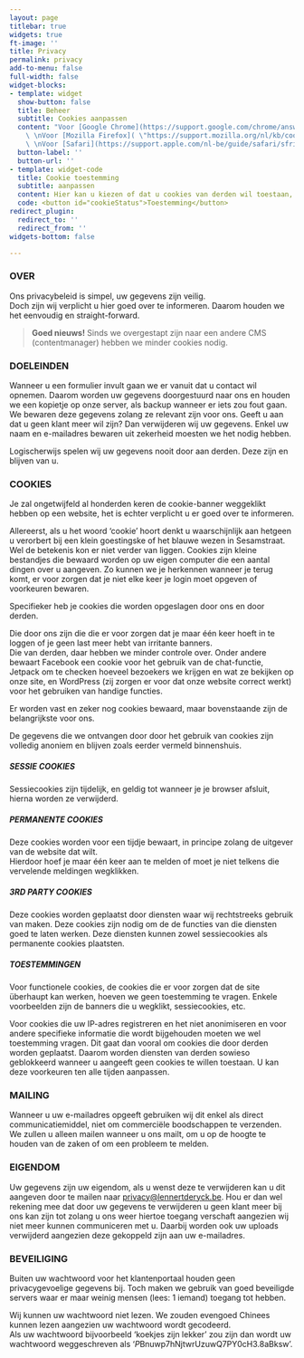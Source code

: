 ```yaml
---
layout: page
titlebar: true
widgets: true
ft-image: ''
title: Privacy
permalink: privacy
add-to-menu: false
full-width: false
widget-blocks:
- template: widget
  show-button: false
  title: Beheer
  subtitle: Cookies aanpassen
  content: "Voor [Google Chrome](https://support.google.com/chrome/answer/95647?co=GENIE.Platform%3DDesktop&hl=nl)
    \ \nVoor [Mozilla Firefox]( \"https://support.mozilla.org/nl/kb/cookies-verwijderen-gegevens-wissen-websites-opgeslagen\")
    \ \nVoor [Safari](https://support.apple.com/nl-be/guide/safari/sfri11471/mac)"
  button-label: ''
  button-url: ''
- template: widget-code
  title: Cookie toestemming
  subtitle: aanpassen
  content: Hier kan u kiezen of dat u cookies van derden wil toestaan, of blokkeren.
  code: <button id="cookieStatus">Toestemming</button>
redirect_plugin:
  redirect_to: ''
  redirect_from: ''
widgets-bottom: false

---
```

### OVER

Ons privacybeleid is simpel, uw gegevens zijn veilig.  
Doch zijn wij verplicht u hier goed over te informeren. Daarom houden we het eenvoudig en straight-forward.

> **Goed nieuws!**
Sinds we overgestapt zijn naar een andere CMS (contentmanager) hebben we minder cookies nodig.

### DOELEINDEN

Wanneer u een formulier invult gaan we er vanuit dat u contact wil opnemen. Daarom worden uw gegevens doorgestuurd naar ons en houden we een kopietje op onze server, als backup wanneer er iets zou fout gaan. We bewaren deze gegevens zolang ze relevant zijn voor ons. Geeft u aan dat u geen klant meer wil zijn? Dan verwijderen wij uw gegevens. Enkel uw naam en e-mailadres bewaren uit zekerheid moesten we het nodig hebben.

Logischerwijs spelen wij uw gegevens nooit door aan derden. Deze zijn en blijven van u.

### COOKIES

Je zal ongetwijfeld al honderden keren de cookie-banner weggeklikt hebben op een website, het is echter verplicht u er goed over te informeren.

Allereerst, als u het woord ‘cookie’ hoort denkt u waarschijnlijk aan hetgeen u verorbert bij een klein goestingske of het blauwe wezen in Sesamstraat. Wel de betekenis kon er niet verder van liggen. Cookies zijn kleine bestandjes die bewaard worden op uw eigen computer die een aantal dingen over u aangeven. Zo kunnen we je herkennen wanneer je terug komt, er voor zorgen dat je niet elke keer je login moet opgeven of voorkeuren bewaren.

Specifieker heb je cookies die worden opgeslagen door ons en door derden.

Die door ons zijn die die er voor zorgen dat je maar één keer hoeft in te loggen of je geen last meer hebt van irritante banners.  
Die van derden, daar hebben we minder controle over. Onder andere bewaart Facebook een cookie voor het gebruik van de chat-functie, Jetpack om te checken hoeveel bezoekers we krijgen en wat ze bekijken op onze site, en WordPress (zij zorgen er voor dat onze website correct werkt) voor het gebruiken van handige functies.

Er worden vast en zeker nog cookies bewaard, maar bovenstaande zijn de belangrijkste voor ons.

De gegevens die we ontvangen door door het gebruik van cookies zijn volledig anoniem en blijven zoals eerder vermeld binnenshuis.

##### SESSIE COOKIES

Sessiecookies zijn tijdelijk, en geldig tot wanneer je je browser afsluit, hierna worden ze verwijderd.

##### PERMANENTE COOKIES

Deze cookies worden voor een tijdje bewaart, in principe zolang de uitgever van de website dat wilt.  
Hierdoor hoef je maar één keer aan te melden of moet je niet telkens die vervelende meldingen wegklikken.

##### 3RD PARTY COOKIES

Deze cookies worden geplaatst door diensten waar wij rechtstreeks gebruik van maken. Deze cookies zijn nodig om de de functies van die diensten goed te laten werken. Deze diensten kunnen zowel sessiecookies als permanente cookies plaatsten.

##### TOESTEMMINGEN

Voor functionele cookies, de cookies die er voor zorgen dat de site überhaupt kan werken, hoeven we geen toestemming te vragen. Enkele voorbeelden zijn de banners die u wegklikt, sessiecookies, etc.

Voor cookies die uw IP-adres registreren en het niet anonimiseren en voor andere specifieke informatie die wordt bijgehouden moeten we wel toestemming vragen. Dit gaat dan vooral om cookies die door derden worden geplaatst. Daarom worden diensten van derden sowieso geblokkeerd wanneer u aangeeft geen cookies te willen toestaan. U kan deze voorkeuren ten alle tijden aanpassen.

### MAILING

Wanneer u uw e-mailadres opgeeft gebruiken wij dit enkel als direct communicatiemiddel, niet om commerciële boodschappen te verzenden.  
We zullen u alleen mailen wanneer u ons mailt, om u op de hoogte te houden van de zaken of om een probleem te melden.

### EIGENDOM

Uw gegevens zijn uw eigendom, als u wenst deze te verwijderen kan u dit aangeven door te mailen naar privacy@lennertderyck.be. Hou er dan wel rekening mee dat door uw gegevens te verwijderen u geen klant meer bij ons kan zijn tot zolang u ons weer hiertoe toegang verschaft aangezien wij niet meer kunnen communiceren met u. Daarbij worden ook uw uploads verwijderd aangezien deze gekoppeld zijn aan uw e-mailadres.

### BEVEILIGING

Buiten uw wachtwoord voor het klantenportaal houden geen privacygevoelige gegevens bij. Toch maken we gebruik van goed beveiligde servers waar er maar weinig mensen (lees: 1 iemand) toegang tot hebben.

Wij kunnen uw wachtwoord niet lezen. We zouden evengoed Chinees kunnen lezen aangezien uw wachtwoord wordt gecodeerd.  
Als uw wachtwoord bijvoorbeeld ‘koekjes zijn lekker’ zou zijn dan wordt uw wachtwoord weggeschreven als ‘$P$Bnuwp7hNjtwrUzuwQ7PY0cH3.8aBksw’.